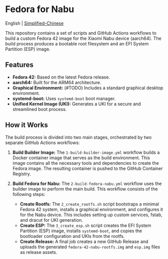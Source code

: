 # Fedora for Nabu

English | [Simplified-Chinese](./docs/README.zh.md)

This repository contains a set of scripts and GitHub Actions workflows to build a custom Fedora 42 image for the Xiaomi Nabu device (aarch64). The build process produces a bootable root filesystem and an EFI System Partition (ESP) image.

## Features

*   **Fedora 42:** Based on the latest Fedora release.
*   **aarch64:** Built for the ARM64 architecture.
*   **Graphical Environment:** (#TODO) Includes a standard graphical desktop environment.
*   **systemd-boot:** Uses `systemd-boot` boot manager.
*   **Unified Kernel Image (UKI):** Generates a UKI for a secure and streamlined boot process.

## How it Works

The build process is divided into two main stages, orchestrated by two separate GitHub Actions workflows:

1.  **Build Builder Image:** The `1-build-builder-image.yml` workflow builds a Docker container image that serves as the build environment. This image contains all the necessary tools and dependencies to create the Fedora image. The resulting container is pushed to the GitHub Container Registry.

2.  **Build Fedora for Nabu:** The `2-build-fedora-nabu.yml` workflow uses the builder image to perform the main build. This workflow consists of the following steps:
    *   **Create Rootfs:** The `2_create_rootfs.sh` script bootstraps a minimal Fedora 42 system, installs a graphical environment, and configures it for the Nabu device. This includes setting up custom services, fstab, and dracut for UKI generation.
    *   **Create ESP:** The `3_create_esp.sh` script creates the EFI System Partition (ESP) image, installs `systemd-boot`, and copies the bootloader configuration and UKIs from the rootfs.
    *   **Create Release:** A final job creates a new GitHub Release and uploads the generated `fedora-42-nabu-rootfs.img` and `esp.img` files as release assets.